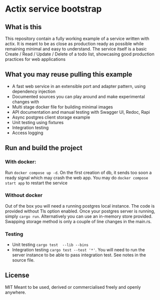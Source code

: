 # Actix service bootstrap


## What is this

This repository contain a fully working example of a service written with actix. It is meant to be as close as production ready as possible while remaining minimal and easy to understand.
The service itself is a basic Create / Read / Update / Delete of a todo list, showcasing good production practices for web applications

## What you may reuse pulling this example

- A fast web service in an extensible port and adapter pattern, using dependency injection
- Documented sources you can play around and make experimental changes with
- Multi stage docker file for building minimal images
- API documentation and manual testing with Swagger UI, Redoc, Rapi
- Async postgres client storage example
- Unit testing using fixtures
- Integration testing
- Access logging

## Run and build the project

### With docker:

Run `docker compose up -d`. On the first creation of db, it sends too soon a ready signal which may crash the web app. You may do `docker compose start app` to restart the service

### Without docker

Out of the box you will need a running postgres local instance. The code is provided without Tls option enabled. Once your postgres server is running, simply `cargo run`. Alternatively
you can use an in-memory store provided. Swapping storage method is only a couple of line changes in the main.rs.

### Testing

- Unit testing  `cargo test  --lib --bins`
- Integration testing `cargo test --test '*'`. You will need to run the server instance to be able to pass integration test. See notes in the source file.

## License
MIT
Meant to be used, derived or commercialised freely and openly anywhere.